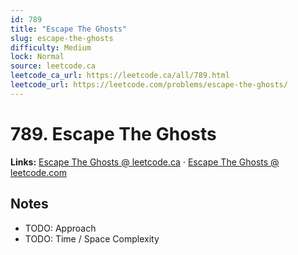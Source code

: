```yaml
--- 
id: 789
title: "Escape The Ghosts"
slug: escape-the-ghosts
difficulty: Medium
lock: Normal
source: leetcode.ca
leetcode_ca_url: https://leetcode.ca/all/789.html
leetcode_url: https://leetcode.com/problems/escape-the-ghosts/
---
```


# 789. Escape The Ghosts

**Links:** [Escape The Ghosts @ leetcode.ca](https://leetcode.ca/all/789.html) · [Escape The Ghosts @ leetcode.com](https://leetcode.com/problems/escape-the-ghosts/)

## Notes
- TODO: Approach
- TODO: Time / Space Complexity
